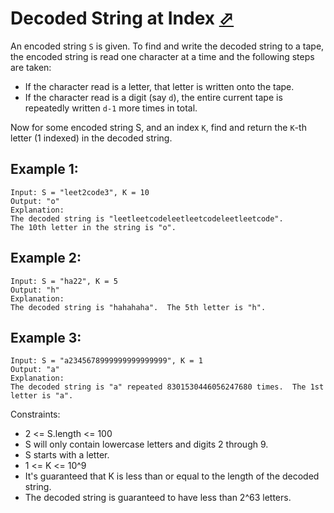 # Decoded String at Index [⬀](https://leetcode.com/problems/decoded-string-at-index/)

An encoded string `S` is given.  To find and write the decoded string to a tape, the encoded string is read one character at a time and the following steps are taken:

- If the character read is a letter, that letter is written onto the tape.
- If the character read is a digit (say `d`), the entire current tape is repeatedly written `d-1` more times in total.

Now for some encoded string S, and an index `K`, find and return the `K`-th letter (1 indexed) in the decoded string.

 
## Example 1:
```
Input: S = "leet2code3", K = 10
Output: "o"
Explanation: 
The decoded string is "leetleetcodeleetleetcodeleetleetcode".
The 10th letter in the string is "o".
```

## Example 2:
```
Input: S = "ha22", K = 5
Output: "h"
Explanation: 
The decoded string is "hahahaha".  The 5th letter is "h".
```

## Example 3:
```
Input: S = "a2345678999999999999999", K = 1
Output: "a"
Explanation: 
The decoded string is "a" repeated 8301530446056247680 times.  The 1st letter is "a".
```
 

Constraints:

- 2 <= S.length <= 100
- S will only contain lowercase letters and digits 2 through 9.
- S starts with a letter.
- 1 <= K <= 10^9
- It's guaranteed that K is less than or equal to the length of the decoded string.
- The decoded string is guaranteed to have less than 2^63 letters.
